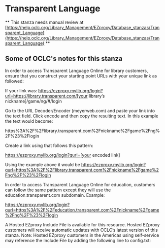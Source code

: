 # Transparent Language
** This stanza needs manual review at [https://help.oclc.org/Library_Management/EZproxy/Database_stanzas/Transparent_Language](https://help.oclc.org/Library_Management/EZproxy/Database_stanzas/Transparent_Language) **

## Some of OCLC's notes for this stanza

In order to access Transparent Language Online for library customers, ensure that you construct your starting point URLs with your unique link as followed:

If your link was: https://ezproxy.mylib.org/login?url=https://library.transparent.com/[your library&rsquo;s nickname]/game/ng/#/login

Go to the URL Decoder/Encoder (meyerweb.com)&nbsp;and paste your link into the text field. Click encode and then copy the resulting text. In this example the text would become:

https%3A%2F%2Flibrary.transparent.com%2Fnickname%2Fgame%2Fng%2F%23%2Flogin

Create a link using that follows this pattern:

https://ezproxy.mylib.org/login?qurl=[your encoded link]

Using the example above it would be https://ezproxy.mylib.org/login?qurl=https%3A%2F%2Flibrary.transparent.com%2Fnickname%2Fgame%2Fng%2F%23%2Flogin

In order to access Transparent Language Online for education, customers can follow the same pattern except they will use the education.transparent.com subdomain. Example:

https://ezproxy.mylib.org/login?qurl=https%3A%2F%2Feducation.transparent.com%2Fnickname%2Fgame%2Fng%2F%23%2Flogin

A Hosted EZproxy Include File is available for this resource. Hosted EZproxy customers will receive automatic updates with OCLC&rsquo;s latest version of this stanza. Note: Hosted EZproxy customers in the Americas using self-service may reference the Include File by adding the following line to config.txt:

&nbsp;
